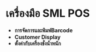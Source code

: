# เครื่องมือ SML POS

  * **การจัดการและพิมพ์Barcode**
  * **Customer Display**
  * **ตั้งค่ากับเครื่องชั่งน้ำหนัก**



